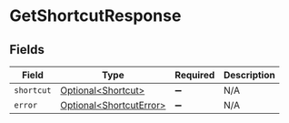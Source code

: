 # GetShortcutResponse


## Fields

| Field                                                                | Type                                                                 | Required                                                             | Description                                                          |
| -------------------------------------------------------------------- | -------------------------------------------------------------------- | -------------------------------------------------------------------- | -------------------------------------------------------------------- |
| `shortcut`                                                           | [Optional\<Shortcut>](../../models/components/Shortcut.md)           | :heavy_minus_sign:                                                   | N/A                                                                  |
| `error`                                                              | [Optional\<ShortcutError>](../../models/components/ShortcutError.md) | :heavy_minus_sign:                                                   | N/A                                                                  |